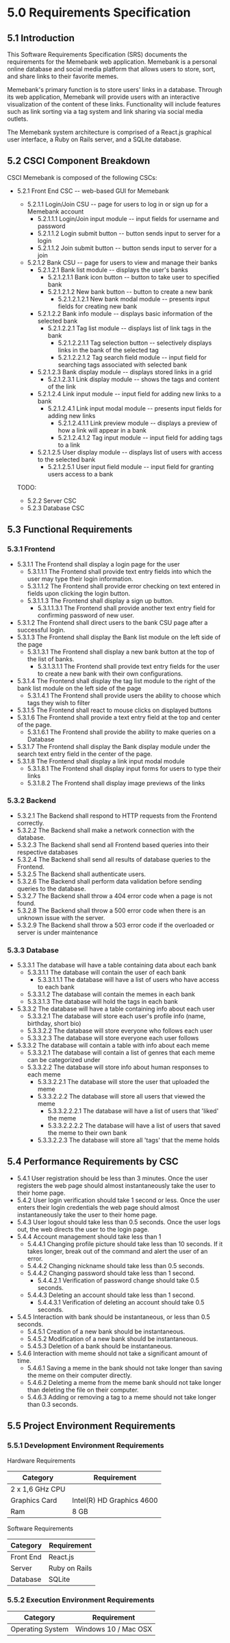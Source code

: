 # 5.0	Requirements Specification


## 5.1	Introduction

This Software Requirements Specification (SRS) documents the requirements for the Memebank web application. Memebank is a personal online database and social media platform that allows users to store, sort, and share links to their favorite memes.

Memebank's primary function is to store users' links in a database. Through its web application, Memebank will provide users with an interactive visualization of the content of these links. Functionality will include features such as link sorting via a tag system and link sharing via social media outlets.

The Memebank system architecture is comprised of a React.js graphical user interface, a Ruby on Rails server, and a SQLite database.

## 5.2	CSCI Component Breakdown
CSCI Memebank is composed of the following CSCs:

- 5.2.1 Front End CSC -- web-based GUI for Memebank
  - 5.2.1.1 Login/Join CSU -- page for users to log in or sign up for a Memebank account
    - 5.2.1.1.1 Login/Join input module -- input fields for username and password
    - 5.2.1.1.2 Login submit button -- button sends input to server for a login
    - 5.2.1.1.2 Join submit button -- button sends input to server for a join
  - 5.2.1.2 Bank CSU -- page for users to view and manage their banks
    - 5.2.1.2.1 Bank list module -- displays the user's banks
      - 5.2.1.2.1.1 Bank icon button -- button to take user to specified bank
      - 5.2.1.2.1.2 New bank button -- button to create a new bank
        - 5.2.1.2.1.2.1 New bank modal module -- presents input fields for creating new bank
    - 5.2.1.2.2 Bank info module -- displays basic information of the selected bank
      - 5.2.1.2.2.1 Tag list module -- displays list of link tags in the bank
        - 5.2.1.2.2.1.1 Tag selection button -- selectively displays links in the bank of the selected tag
        - 5.2.1.2.2.1.2 Tag search field module -- input field for searching tags associated with selected bank
    - 5.2.1.2.3 Bank display module -- displays stored links in a grid
      - 5.2.1.2.3.1 Link display module -- shows the tags and content of the link
    - 5.2.1.2.4 Link input module -- input field for adding new links to a bank
      - 5.2.1.2.4.1 Link input modal module -- presents input fields for adding new links
        - 5.2.1.2.4.1.1 Link preview module -- displays a preview of how a link will appear in a bank
        - 5.2.1.2.4.1.2 Tag input module -- input field for adding tags to a link
    - 5.2.1.2.5 User display module -- displays list of users with access to the selected bank
      - 5.2.1.2.5.1 User input field module -- input field for granting users access to a bank

  TODO:
  - 5.2.2 Server CSC
  - 5.2.3 Database CSC

## 5.3	Functional Requirements

### 5.3.1	Frontend
  - 5.3.1.1 The Frontend shall display a login page for the user
    - 5.3.1.1.1 The Frontend shall provide text entry fields into which the user may type their login information.
    - 5.3.1.1.2 The Frontend shall provide error checking on text entered in fields upon clicking the login button.
    - 5.3.1.1.3 The Frontend shall display a sign up button.
      - 5.3.1.1.3.1 The Frontend shall provide another text entry field for confirming password of new user.
  - 5.3.1.2 The Frontend shall direct users to the bank CSU page after a successful login.
  - 5.3.1.3 The Frontend shall display the Bank list module on the left side of the page
    - 5.3.1.3.1 The Frontend shall display a new bank button at the top of the list of banks.
      - 5.3.1.3.1.1 The Frontend shall provide text entry fields for the user to create a new bank with their own configurations.
  - 5.3.1.4 The Frontend shall display the tag list module to the right of the bank list module on the left side of the page
    - 5.3.1.4.1 The Frontend  shall provide users the ability to choose which tags they wish to filter
  - 5.3.1.5 The Frontend shall react to mouse clicks on displayed buttons
  - 5.3.1.6 The Frontend shall provide a text entry field at the top and center of the page.
    - 5.3.1.6.1 The Frontend shall provide the ability to make queries on a Database
  - 5.3.1.7 The Frontend shall display the Bank display module under the search text entry field in the center of the page.
  - 5.3.1.8 The Frontend shall display a link input modal module
    - 5.3.1.8.1 The Frontend shall display input forms for users to type their links
    - 5.3.1.8.2 The Frontend shall display image previews of the links

### 5.3.2	Backend
  - 5.3.2.1 The Backend shall respond to HTTP requests from the Frontend correctly.
  - 5.3.2.2 The Backend shall make a network connection with the database.
  - 5.3.2.3 The Backend shall send all Frontend based queries into their respective databases
  - 5.3.2.4 The Backend shall send all results of database queries to the Frontend.
  - 5.3.2.5 The Backend shall authenticate users.
  - 5.3.2.6 The Backend shall perform data validation before sending queries to the database.
  - 5.3.2.7 The Backend shall throw a 404 error code when a page is not found.
  - 5.3.2.8 The Backend shall throw a 500 error code when there is an unknown issue with the server.
  - 5.3.2.9 The Backend shall throw a 503 error code if the overloaded or server is under maintenance

### 5.3.3	Database
  - 5.3.3.1 The database will have a table containing data about each bank
    - 5.3.3.1.1 The database will contain the user of each bank
      - 5.3.3.1.1.1 The database will have a list of users who have access to each bank
    - 5.3.3.1.2 The database will contain the memes in each bank
    - 5.3.3.1.3 The database will hold the tags in each bank
  - 5.3.3.2 The database will have a table containing info about each user
    - 5.3.3.2.1 The database will store each user's profile info (name, birthday, short bio)
    - 5.3.3.2.2 The database will store everyone who follows each user
    - 5.3.3.2.3 The database will store everyone each user follows
  - 5.3.3.2 The database will contain a table with info about each meme
    - 5.3.3.2.1 The database will contain a list of genres that each meme can be categorized under
    - 5.3.3.2.2 The database will store info about human responses to each meme
      - 5.3.3.2.2.1 The database will store the user that uploaded the meme
      - 5.3.3.2.2.2 The database will store all users that viewed the meme
        - 5.3.3.2.2.2.1 The database will have a list of users that 'liked' the meme
        - 5.3.3.2.2.2.2 The database will have a list of users that saved the meme to their own bank
      - 5.3.3.2.2.3 The database will store all 'tags' that the meme holds

## 5.4	Performance Requirements by CSC
  - 5.4.1 User registration should be less than 3 minutes. Once the user registers
  the web page should almost instantaneously take the user to their home page.
  - 5.4.2 User login verification should take 1 second or less. Once the user enters
  their login credentials the web page should almost instantaneously take the user to their
  home page.
  - 5.4.3 User logout should take less than 0.5 seconds. Once the user logs out, the web
    directs the user to the login page.
  - 5.4.4 Account management should take less than 1
     - 5.4.4.1 Changing profile picture should take less than 10 seconds. If it takes longer,
     break out of the command and alert the user of an error.
     - 5.4.4.2 Changing nickname should take less than 0.5 seconds.
     - 5.4.4.2 Changing password should take less than 1 second.
       - 5.4.4.2.1 Verification of password change should take 0.5 seconds.
     - 5.4.4.3 Deleting an account should take less than 1 second.
       - 5.4.4.3.1 Verification of deleting an account should take 0.5 seconds.
  - 5.4.5 Interaction with bank should be instantaneous, or less than 0.5 seconds.
    - 5.4.5.1 Creation of a new bank should be instantaneous.
    - 5.4.5.2 Modification of a new bank should be instantaneous.
    - 5.4.5.3 Deletion of a bank should be instantaneous.
  - 5.4.6 Interaction with meme should not take a significant amount of time.
    - 5.4.6.1 Saving a meme in the bank should not take longer than saving the meme on their computer directly.
    - 5.4.6.2 Deleting a meme from the meme bank should not take longer than deleting the file on their computer.
    - 5.4.6.3 Adding or removing a tag to a meme should not take longer than 0.3 seconds.

## 5.5	Project Environment Requirements

### 5.5.1	Development Environment Requirements
Hardware Requirements

| Category | Requirement |
|---|---|
| 2 x 1,6 GHz CPU |
| Graphics Card | Intel(R) HD Graphics 4600 |
| Ram | 8 GB |

Software Requirements

| Category | Requirement |
|---|---|
| Front End | React.js |
| Server | Ruby on Rails |
| Database | SQLite |


### 5.5.2	Execution Environment Requirements

| Category | Requirement |
|---|---|
| Operating System | Windows 10 / Mac OSX |
